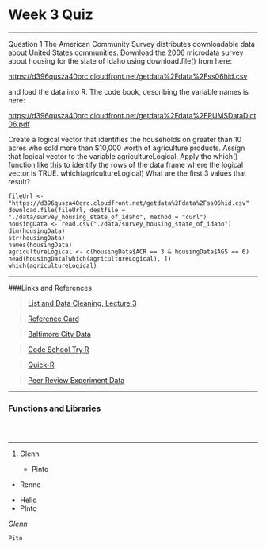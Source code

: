 Week 3 Quiz
===========
-------------------------------------------------------------------------------
Question 1
The American Community Survey distributes downloadable data about United States communities. Download the 2006 microdata survey about housing for the state of Idaho using download.file() from here:

https://d396qusza40orc.cloudfront.net/getdata%2Fdata%2Fss06hid.csv

and load the data into R. The code book, describing the variable names is here:

https://d396qusza40orc.cloudfront.net/getdata%2Fdata%2FPUMSDataDict06.pdf

Create a logical vector that identifies the households on greater than 10 acres who sold more than $10,000 worth of agriculture products. Assign that logical vector to the variable agricultureLogical. Apply the which() function like this to identify the rows of the data frame where the logical vector is TRUE. which(agricultureLogical) What are the first 3 values that result?

```
fileUrl <- "https://d396qusza40orc.cloudfront.net/getdata%2Fdata%2Fss06hid.csv"
download.file(fileUrl, destfile = "./data/survey_housing_state_of_idaho", method = "curl")
housingData <- read.csv("./data/survey_housing_state_of_idaho")
dim(housingData)
str(housingData)
names(housingData)
agricultureLogical <- c(housingData$ACR == 3 & housingData$AGS == 6)
head(housingData[which(agricultureLogical), ])
which(agricultureLogical)
```


***
###Links and References

>[List and Data Cleaning, Lecture 3](http://www.biostat.jhsph.edu/~ajaffe/lec_winterR/Lecture%203.pdf "www.biostat.jhsph.edu Lecture 203")

>[Reference Card](http://cran.r-project.org/doc/contrib/Short-refcard.pdf "cran.r-project.org")

>[Baltimore City Data](https://data.baltimorecity.gov/Transportation/Baltimore-Fixed-Speed-Cameras/dz54-2aru)

>[Code School Try R](http://www.codeschool.com/courses/try-r)

>[Quick-R](http://statmethods.net/)

>[Peer Review Experiment Data](http://www.plosone.org/article/info:doi/10.1371/journal.pone.0026895)

***
### Functions and Libraries

```



```
***

1. Glenn

    - Pinto
- Renne

* Hello
* PInto

*Glenn*

`Pito`

